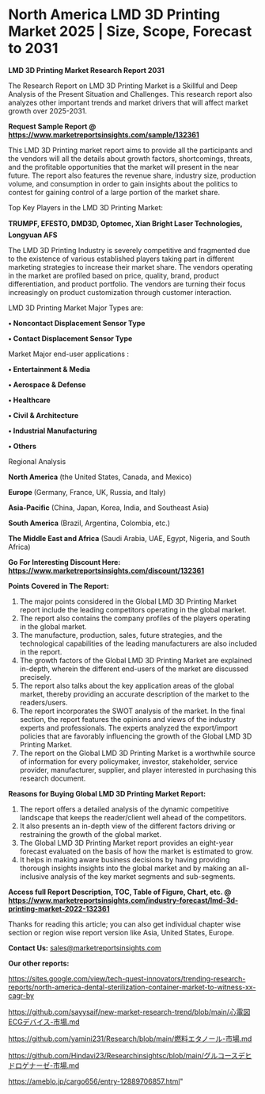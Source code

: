 # North America LMD 3D Printing Market 2025 | Size, Scope, Forecast to 2031

<strong>LMD 3D Printing Market Research Report 2031</strong>

The Research Report on LMD 3D Printing Market is a Skillful and Deep Analysis of the Present Situation and Challenges. This research report also analyzes other important trends and market drivers that will affect market growth over 2025-2031.

<strong>Request Sample Report @ <a href=https://www.marketreportsinsights.com/sample/132361>https://www.marketreportsinsights.com/sample/132361</a></strong>

This LMD 3D Printing market report aims to provide all the participants and the vendors will all the details about growth factors, shortcomings, threats, and the profitable opportunities that the market will present in the near future. The report also features the revenue share, industry size, production volume, and consumption in order to gain insights about the politics to contest for gaining control of a large portion of the market share.

Top Key Players in the LMD 3D Printing Market:

<strong>TRUMPF, EFESTO, DMD3D, Optomec, Xian Bright Laser Technologies, Longyuan AFS</strong>

The LMD 3D Printing Industry is severely competitive and fragmented due to the existence of various established players taking part in different marketing strategies to increase their market share. The vendors operating in the market are profiled based on price, quality, brand, product differentiation, and product portfolio. The vendors are turning their focus increasingly on product customization through customer interaction.

LMD 3D Printing Market Major Types are:

<strong>• Noncontact Displacement Sensor Type

• Contact Displacement Sensor Type</strong>

Market Major end-user applications :

<strong>• Entertainment & Media

• Aerospace & Defense

• Healthcare

• Civil & Architecture

• Industrial Manufacturing

• Others</strong>

Regional Analysis

</u><strong><b>North America</b></strong> (the United States, Canada, and Mexico)

<strong><b>Europe </b></strong>(Germany, France, UK, Russia, and Italy)

<strong><b>Asia-Pacific</b></strong> (China, Japan, Korea, India, and Southeast Asia)

<strong><b>South America</b></strong> (Brazil, Argentina, Colombia, etc.)

<strong><b>The Middle East and Africa</b></strong> (Saudi Arabia, UAE, Egypt, Nigeria, and South Africa)

<strong>Go For Interesting Discount Here: <a href=https://www.marketreportsinsights.com/discount/132361>https://www.marketreportsinsights.com/discount/132361</a></strong>

<strong>Points Covered in The Report:</strong>
<ol>
  <li>The major points considered in the Global LMD 3D Printing Market report include the leading competitors operating in the global market.</li>
  <li>The report also contains the company profiles of the players operating in the global market.</li>
  <li>The manufacture, production, sales, future strategies, and the technological capabilities of the leading manufacturers are also included in the report.</li>
  <li>The growth factors of the Global LMD 3D Printing Market are explained in-depth, wherein the different end-users of the market are discussed precisely.</li>
  <li>The report also talks about the key application areas of the global market, thereby providing an accurate description of the market to the readers/users.</li>
  <li>The report incorporates the SWOT analysis of the market. In the final section, the report features the opinions and views of the industry experts and professionals. The experts analyzed the export/import policies that are favorably influencing the growth of the Global LMD 3D Printing Market.</li>
  <li>The report on the Global LMD 3D Printing Market is a worthwhile source of information for every policymaker, investor, stakeholder, service provider, manufacturer, supplier, and player interested in purchasing this research document.</li>
</ol>
<strong>Reasons for Buying Global LMD 3D Printing Market Report:</strong>

<ol>
  <li>The report offers a detailed analysis of the dynamic competitive landscape that keeps the reader/client well ahead of the competitors.</li>
  <li>It also presents an in-depth view of the different factors driving or restraining the growth of the global market.</li>
  <li>The Global LMD 3D Printing Market report provides an eight-year forecast evaluated on the basis of how the market is estimated to grow.</li>
  <li>It helps in making aware business decisions by having providing thorough insights insights into the global market and by making an all-inclusive analysis of the key market segments and sub-segments.</li>
</ol>
<strong>Access full Report Description, TOC, Table of Figure, Chart, etc. @ <a href=https://www.marketreportsinsights.com/industry-forecast/lmd-3d-printing-market-2022-132361>https://www.marketreportsinsights.com/industry-forecast/lmd-3d-printing-market-2022-132361</a></strong>


Thanks for reading this article; you can also get individual chapter wise section or region wise report version like Asia, United States, Europe.

<strong>Contact Us:</strong>
sales@marketreportsinsights.com

<strong>Our other reports:</strong>

<a href=https://sites.google.com/view/tech-quest-innovators/trending-research-reports/north-america-dental-sterilization-container-market-to-witness-xx-cagr-by>https://sites.google.com/view/tech-quest-innovators/trending-research-reports/north-america-dental-sterilization-container-market-to-witness-xx-cagr-by</a>

<a href=https://github.com/sayysaif/new-market-research-trend/blob/main/心電図ECGデバイス-市場.md>https://github.com/sayysaif/new-market-research-trend/blob/main/心電図ECGデバイス-市場.md</a>

<a href=https://github.com/yamini231/Research/blob/main/燃料エタノール-市場.md>https://github.com/yamini231/Research/blob/main/燃料エタノール-市場.md</a>

<a href=https://github.com/Hindavi23/Researchinsightsc/blob/main/グルコースデヒドロゲナーゼ-市場.md>https://github.com/Hindavi23/Researchinsightsc/blob/main/グルコースデヒドロゲナーゼ-市場.md</a>

<a href=https://ameblo.jp/cargo656/entry-12889706857.html>https://ameblo.jp/cargo656/entry-12889706857.html</a>"
